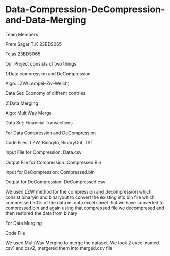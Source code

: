 # Data-Compression-DeCompression-and-Data-Merging
Team Members

Prem Sagar T.K  23BDS065

Tejas 23BDS065

Our Project consists of two things

1)Data compression and DeCompression

Algo: LZW(Lempel–Ziv–Welch)

Data Set: Economy of diffrent contries

2)Data Merging

Algo: MultiWay Merge 

Data Set: Financial Transactions 

For Data Compression and DeCompression

Code Files: LZW, BinaryIn, BinaryOut, TST

Input File for Compression: Data.csv

Output File for Compression: Compressed.Bin

Input for DeCompression: Compressed.bin

Output for DeCompression: DeCompressed.csv

We used LZW method for the compression and decompression which consist binaryin and binaryout to convert the existing into bin file which compressed 50% of the data ie. data excel sheet that we have converted to compressed.bin and again using that compressed file we decompresed and then restored the data from binary

For Data Merging

Code File

We used MultiWay Merging to merge the dataset. We took 2 excel named csv1 and csv2, mergered them into merged.csv file
